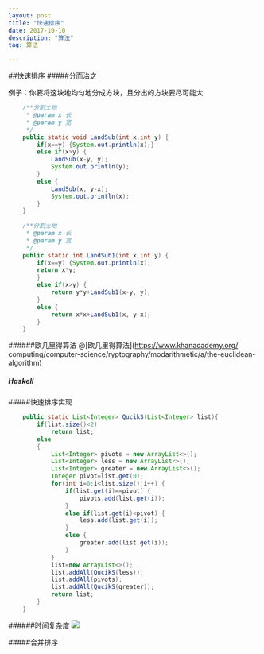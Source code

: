 ```yaml
---
layout: post
title: "快速排序"
date: 2017-10-10
description: "算法"
tag: 算法  

---   
```

##快速排序
#####分而治之

例子：你要将这块地均匀地分成方块，且分出的方块要尽可能大
```java
	/**分割土地
	 * @param x 长
	 * @param y 宽
	 */
	public static void LandSub(int x,int y) {
		if(x==y) {System.out.println(x);}
		else if(x>y) {
			LandSub(x-y, y);
			System.out.println(y);
		}
		else {
			LandSub(x, y-x);
			System.out.println(x);
		}
	}
	
	/**分割土地
	 * @param x 长
	 * @param y 宽
	 */
	public static int LandSub1(int x,int y) {
		if(x==y) {System.out.println(x);
		return x*y;
		}
		else if(x>y) {
			return y*y+LandSub1(x-y, y);
		}
		else {
			return x*x+LandSub1(x, y-x);
		}
	}
```

######欧几里得算法
@[欧几里得算法](https://www.khanacademy.org/ computing/computer-science/ryptography/modarithmetic/a/the-euclidean-algorithm)

##### Haskell

#####快速排序实现
```java
	public static List<Integer> QucikS(List<Integer> list){
		if(list.size()<2)
			return list;
		else
		{
			List<Integer> pivots = new ArrayList<>();
			List<Integer> less = new ArrayList<>();
			List<Integer> greater = new ArrayList<>();
			Integer pivot=list.get(0);
			for(int i=0;i<list.size();i++) {
				if(list.get(i)==pivot) {
					pivots.add(list.get(i));
				}
				else if(list.get(i)<pivot) {
					less.add(list.get(i));
				}
				else {
					greater.add(list.get(i));
				}
			}
			list=new ArrayList<>();
			list.addAll(QucikS(less));
			list.addAll(pivots);
			list.addAll(QucikS(greater));
			return list;
		}
	}
```
######时间复杂度
![](pic/2.png)


#####合并排序
